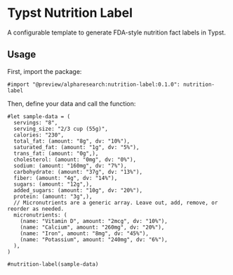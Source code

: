 # Typst Nutrition Label

A configurable template to generate FDA-style nutrition fact labels in Typst.

## Usage

First, import the package:
``` typst
#import "@preview/alpharesearch:nutrition-label:0.1.0": nutrition-label
```

Then, define your data and call the function:
``` typst
#let sample-data = (
  servings: "8",
  serving_size: "2/3 cup (55g)",
  calories: "230",
  total_fat: (amount: "8g", dv: "10%"),
  saturated_fat: (amount: "1g", dv: "5%"),
  trans_fat: (amount: "0g",),
  cholesterol: (amount: "0mg", dv: "0%"),
  sodium: (amount: "160mg", dv: "7%"),
  carbohydrate: (amount: "37g", dv: "13%"),
  fiber: (amount: "4g", dv: "14%"),
  sugars: (amount: "12g",),
  added_sugars: (amount: "10g", dv: "20%"),
  protein: (amount: "3g",),
  // Micronutrients are a generic array. Leave out, add, remove, or reorder as needed.
  micronutrients: (
    (name: "Vitamin D", amount: "2mcg", dv: "10%"),
    (name: "Calcium", amount: "260mg", dv: "20%"),
    (name: "Iron", amount: "8mg", dv: "45%"),
    (name: "Potassium", amount: "240mg", dv: "6%"),
  ),
)

#nutrition-label(sample-data)
```
